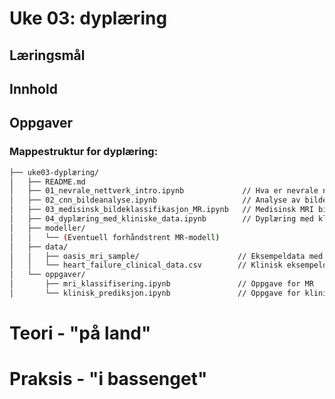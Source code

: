 # Uke 03: dyplæring

## Læringsmål

## Innhold

## Oppgaver


### Mappestruktur for dyplæring:

```bash
├── uke03-dyplæring/
│   ├── README.md
│   ├── 01_nevrale_nettverk_intro.ipynb             // Hva er nevrale nettverk
│   ├── 02_cnn_bildeanalyse.ipynb                   // Analyse av bilder med CNN
│   ├── 03_medisinsk_bildeklassifikasjon_MR.ipynb   // Medisinsk MRI bilde-klassifikasjon (OASIS: demens/ikke-demens)
│   ├── 04_dyplæring_med_kliniske_data.ipynb        // Dyplæring med kliniske data
│   ├── modeller/
│   │   └── (Eventuell forhåndstrent MR-modell)
│   ├── data/
│   │   ├── oasis_mri_sample/                      // Eksempeldata med MR-bilder
│   │   └── heart_failure_clinical_data.csv        // Klinisk eksempeldata
│   └── oppgaver/
│       ├── mri_klassifisering.ipynb               // Oppgave for MR
│       └── klinisk_prediksjon.ipynb               // Oppgave for kliniske data
````


# Teori - "på land"



# Praksis - "i bassenget"

